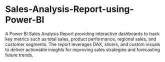 # Sales-Analysis-Report-using-Power-BI
A Power BI Sales Analysis Report providing interactive dashboards to track key metrics such as total sales, product performance, regional sales, and customer segments. The report leverages DAX, slicers, and custom visuals to deliver actionable insights for improving sales strategies and forecasting future trends.

